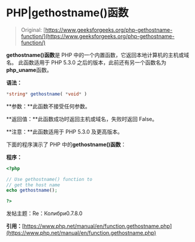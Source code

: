 # PHP|gethostname()函数

> Original: [https://www.geeksforgeeks.org/php-gethostname-function/](https://www.geeksforgeeks.org/php-gethostname-function/)

**gethostname()函数**是 PHP 中的一个内置函数，它返回本地计算机的主机或域名。 此函数适用于 PHP 5.3.0 之后的版本，此前还有另一个函数名为**php_uname**函数。

**语法：**

```php
*string* gethostname( *void* )
```

**参数：**此函数不接受任何参数。

**返回值：**此函数成功时返回主机或域名，失败时返回 False。

**注意：**此函数适用于 PHP 5.3.0 及更高版本。

下面的程序演示了 PHP 中的**gethostname()函数**：

**程序：**

```php
<?php

// Use gethostname() function to
// get the host name
echo gethostname();

?>
```

发帖主题：Re：Колибри0.7.8.0

**引用：**[https://www.php.net/manual/en/function.gethostname.php](https://www.php.net/manual/en/function.gethostname.php)